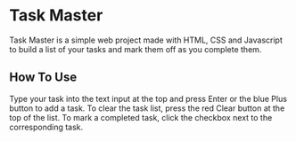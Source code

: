 # Task Master

Task Master is a simple web project made with HTML, CSS and Javascript to build a list of your tasks and mark them off as you complete them.

## How To Use

Type your task into the text input at the top and press Enter or the blue Plus button to add a task. To clear the task list, press the red Clear button at the top of the list. To mark a completed task, click the checkbox next to the corresponding task.
